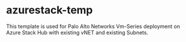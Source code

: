 # azurestack-temp

This template is used for Palo Alto Networks Vm-Series deployment on Azure Stack Hub with existing vNET and existing Subnets.
